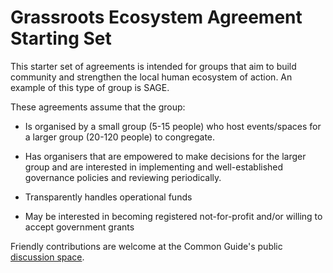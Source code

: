 # Grassroots Ecosystem Agreement Starting Set

This starter set of agreements is intended for groups that aim to build community and strengthen the local human ecosystem of action. An example of this type of group is SAGE.

These agreements assume that the group:

 * Is organised by a small group (5-15 people) who host events/spaces for a larger group (20-120 people) to congregate.

 * Has organisers that are empowered to make decisions for the larger group and are interested in implementing and well-established governance policies and reviewing periodically.

 * Transparently handles operational funds

 * May be interested in becoming registered not-for-profit and/or willing to accept government grants

Friendly contributions are welcome at the Common Guide's public [discussion space](https://github.com/CommonGuide/commonguide/discussions).